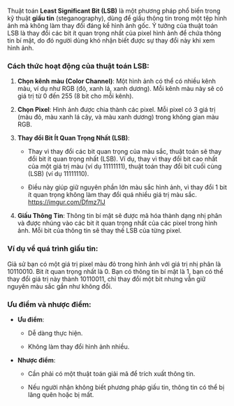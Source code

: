 Thuật toán **Least Significant Bit (LSB)** là một phương pháp phổ biến trong kỹ thuật **giấu tin** (steganography), dùng để giấu thông tin trong một tệp hình ảnh mà không làm thay đổi đáng kể hình ảnh gốc. Ý tưởng của thuật toán LSB là thay đổi các bit ít quan trọng nhất của pixel hình ảnh để chứa thông tin bí mật, do đó người dùng khó nhận biết được sự thay đổi này khi xem hình ảnh.

### Cách thức hoạt động của thuật toán LSB:

1.  **Chọn kênh màu (Color Channel)**: Một hình ảnh có thể có nhiều kênh màu, ví dụ như RGB (đỏ, xanh lá, xanh dương). Mỗi kênh màu này sẽ có giá trị từ 0 đến 255 (8 bit cho mỗi kênh).
    
2.  **Chọn Pixel**: Hình ảnh được chia thành các pixel. Mỗi pixel có 3 giá trị (màu đỏ, màu xanh lá cây, và màu xanh dương) trong không gian màu RGB.
    
3.  **Thay đổi Bit Ít Quan Trọng Nhất (LSB)**:
    
    *   Thay vì thay đổi các bit quan trọng của màu sắc, thuật toán sẽ thay đổi bit ít quan trọng nhất (LSB). Ví dụ, thay vì thay đổi bit cao nhất của một giá trị màu (ví dụ 11111111), thuật toán thay đổi bit cuối cùng (LSB) (ví dụ 11111110).
        
    *   Điều này giúp giữ nguyên phần lớn màu sắc hình ảnh, vì thay đổi 1 bit ít quan trọng không làm thay đổi quá nhiều giá trị màu sắc.  
    https://imgur.com/Dfmz7lJ
        
4.  **Giấu Thông Tin**: Thông tin bí mật sẽ được mã hóa thành dạng nhị phân và được nhúng vào các bit ít quan trọng nhất của các pixel trong hình ảnh. Mỗi bit của thông tin sẽ thay thế LSB của từng pixel.
    

### Ví dụ về quá trình giấu tin:

Giả sử bạn có một giá trị pixel màu đỏ trong hình ảnh với giá trị nhị phân là 10110010. Bit ít quan trọng nhất là 0. Bạn có thông tin bí mật là 1, bạn có thể thay đổi giá trị này thành 10110011, chỉ thay đổi một bit nhưng vẫn giữ nguyên màu sắc gần như không đổi.

### Ưu điểm và nhược điểm:

*   **Ưu điểm**:
    
    *   Dễ dàng thực hiện.
        
    *   Không làm thay đổi hình ảnh nhiều.
        
*   **Nhược điểm**:
    
    *   Cần phải có một thuật toán giải mã để trích xuất thông tin.
        
    *   Nếu người nhận không biết phương pháp giấu tin, thông tin có thể bị lãng quên hoặc bị mất.